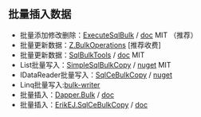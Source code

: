 ## 批量插入数据

- 批量添加修改删除：[ExecuteSqlBulk](https://www.nuget.org/packages/ExecuteSqlBulk/) / [doc](https://github.com/colindcli/ExecuteSqlBulk) MIT （推荐）
- 批量更新数据：[Z.BulkOperations](https://www.nuget.org/packages/Z.BulkOperations/) [推荐收费]
- 批量更新数据：[SqlBulkTools](https://www.nuget.org/packages/SqlBulkTools.NetStandard/) / [doc](https://github.com/olegil/SqlBulkTools) MIT
- List批量写入：[SimpleSqlBulkCopy](https://github.com/cdemi/SimpleSqlBulkCopy) / [nuget](https://www.nuget.org/packages/SimpleSqlBulkCopy/) MIT
- IDataReader批量写入：[SqlCeBulkCopy](https://github.com/ErikEJ/SqlCeBulkCopy) / [nuget](https://www.nuget.org/packages/ErikEJ.SqlCeBulkCopy)
- Linq批量写入:[bulk-writer](https://github.com/HeadspringLabs/bulk-writer)
- 批量插入：[Dapper.Bulk](https://www.nuget.org/packages/Dapper.Bulk/) / [doc](https://github.com/KostovMartin/Dapper.Bulk)
- 批量插入：[ErikEJ.SqlCeBulkCopy](https://www.nuget.org/packages/ErikEJ.SqlCeBulkCopy/) / [doc](https://github.com/ErikEJ/SqlCeBulkCopy)